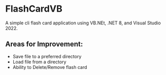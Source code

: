 # FlashCardVB
A simple cli flash card application using VB.NEt, .NET 8, and Visual Studio 2022.

## Areas for Improvement:
- Save file to a preferred directory
- Load file from a directory
- Ability to Delete/Remove flash card
